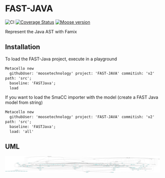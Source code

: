 # FAST-JAVA

![CI](https://github.com/moosetechnology/FAST-Java/workflows/CI/badge.svg)
[![Coverage Status](https://coveralls.io/repos/github/moosetechnology/FAST-JAVA/badge.svg?branch=v2)](https://coveralls.io/github/moosetechnology/FAST-JAVA?branch=v2)
[![Moose version](https://img.shields.io/badge/Moose-9-%23aac9ff.svg)](https://github.com/moosetechnology/Moose)

Represent the Java AST with Famix

## Installation

To load the FAST-Java project, execute in a playground

```st
Metacello new
  githubUser: 'moosetechnology' project: 'FAST-JAVA' commitish: 'v2' path: 'src';
  baseline: 'FASTJava';
  load
```

If you want to load the SmaCC importer with the model (create a FAST Java model from string)

```st
Metacello new
  githubUser: 'moosetechnology' project: 'FAST-JAVA' commitish: 'v2' path: 'src';
  baseline: 'FASTJava';
  load: 'all'
```


## UML

![meta-model image](https://raw.githubusercontent.com/moosetechnology/FAST-JAVA/8ceb4e8d23bda1c57a151879b7fae50cd6fdb290/fast-java.svg)
